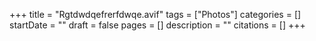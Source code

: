 +++
title = "Rgtdwdqefrerfdwqe.avif"
tags = ["Photos"]
categories = []
startDate = ""
draft = false
pages = []
description = ""
citations = []
+++

